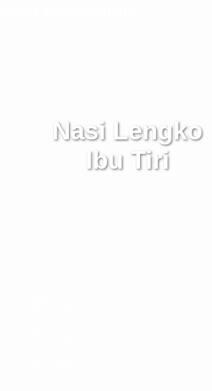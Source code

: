# Nasi-Lengko-Ibu-Tiri
<!DOCTYPE html>
<html lang="id">
<head>
    <meta charset="UTF-8">
    <meta name="viewport" content="width=device-width, initial-scale=1.0">
    <title>Nasi Lengko Ibu Tiri</title>
    <style>
        body {
            font-family: Arial, sans-serif;
            margin: 0;
            padding: 0;
            background-image: url('https://via.placeholder.com/1920x1080'); /* Ganti dengan link gambar background keren */
            background-size: cover;
            background-position: center;
            color: #fff;
        }
        header {
            text-align: center;
            padding: 100px;
        }
        header h1 {
            font-size: 50px;
            text-shadow: 2px 2px 4px rgba(0, 0, 0, 0.5);
        }
        .menu {
            display: flex;
            justify-content: center;
            gap: 30px;
            padding: 20px;
            flex-wrap: wrap;
        }
        .menu-item {
            background: rgba(0, 0, 0, 0.6);
            padding: 20px;
            border-radius: 10px;
            width: 250px;
            text-align: center;
            box-shadow: 0 4px 8px rgba(0, 0, 0, 0.2);
        }
        .menu-item h3 {
            font-size: 24px;
            margin-bottom: 10px;
        }
        .menu-item p {
            font-size: 18px;
        }
    </style>
</head>
<body>
    <header>
        <h1>Nasi Lengko Ibu Tiri</h1>
        <p>Menu Terlezat di Kota</p>
    </header>
    
    <section class="menu">
        <div class="menu-item">
            <h3>Nasi Lengko</h3>
            <p>Rp 10.000</p>
        </div>
        <div class="menu-item">
            <h3>Ayam Goreng</h3>
            <p>Rp 15.000</p>
        </div>
        <div class="menu-item">
            <h3>Tempe Mendoan</h3>
            <p>Rp 7.000</p>
        </div>
    </section>
</body>
</html>
